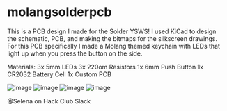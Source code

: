 # molangsolderpcb
This is a PCB design I made for the Solder YSWS! I used KiCad to design the schematic, PCB, and making the bitmaps for the silkscreen drawings. For this PCB specifically I made a Molang themed keychain with LEDs that light up when you press the button on the side.

Materials:
3x 5mm LEDs 
3x 220om Resistors
1x 6mm Push Button
1x CR2032 Battery Cell
1x Custom PCB

![image](https://github.com/user-attachments/assets/7a6fa748-7b4e-4333-af76-e41f9172095b)
![image](https://github.com/user-attachments/assets/ab3f2580-2dd0-4483-879a-6cb8b1365613)
![image](https://github.com/user-attachments/assets/f9086cdc-b57d-4b92-9f9d-6bc2ada38261)
![image](https://github.com/user-attachments/assets/0f681e81-a803-4877-9af3-2e3811863a51)

@Selena on Hack Club Slack
